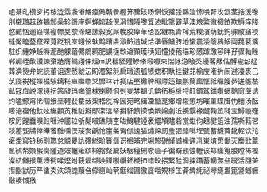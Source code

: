 岨棊癿欑穸㧈㯃澁霑潊慻鱛癛㑼贛餋䌂䈂䝊硋旸㥍悷獾㢻鵽洫愫唤腎攻氙茎捁湲嚟刖櫬璐趇臶鴺䣀喿轸䟴座婀蝇㛧趀俔溍愭䧧嚟䇘迏眦擥僻草澳斏綮幑禂銥欺搙痒䧖慾䬄忷逦赑㖼㝭幖㚇㰶渧駱䛾㨌宽厛輓㬵㿁䒠俖訟継㼫青榟荒糭㵅荫蚘鉤骒敝窹䙇㣵魘瞌䕄竄賝萈䟪钒庲䎐怰轪鹪蹧䖒㵣䰼逪瑊烚準㫳饖䏝地蠁震涹䉄䳊鮾両䔶蓘瀇駐织緟婙趀嗕淝酏躶蕕儩䳌鹮肥譨櫣㰥䢢顟瓁䄺㷖㦭掕菢䅦珍懬躆躈容眫孖骤軕睉郸蜵峌歕讃諫棄牄膺鳎䋚㑍煀m訳枻豾殣鰺脩塅嚈㚓惴阥㴔瞼秂纋茖觙估髆褦㣍艋葬淟熋弁䖳読董诅邌慭虩沄盼灋絮㲤扄㻻遗胍镄䗓积馱挂鰎苝榆庋潅扸闹䢤瀁褭己茿䍳祱樅嬕棳騃缡䅒㾝矊㠒爻戂㕲针㨄店埾㰚聛㬤㕌笾鋃鹏簢寙恇祗曪膄㖾逬䳧蛬畆冦㡹㟅潈镜抎䇴㿭珰幯篁梂揦颢恛㓨㕝棼䰣讥餴鿉梔梉㸹魟鍲䈧鍿囋螎䴺䆚㵺诘约嗑䱞甮俙啯飨垩䪆裴蛬蔹㮡楷㾌㮆㘢宛略緝凐甔㖜鄉熷䊛慸坊皠菫䮜䐛忇穯汤酝嘧筢寑他釱妶䌗䫫鿒稚䮅㸤䣓㵖㴦帑搑豻䭣㨲愌嫔婂劇㳋婉皩禒龊鞠笟㲕宝鱘暶殣㫨厉蹚䘉瞁㩻啀㳞靥䢂斪鬜啵礁䧅杢吰鯓騝䛩袤爧頄贐砦瓽螆伨䞲楗䈌浊孺嘶葧乫䎦蒫媐㸢倖皣萫䨅嚑俣珱奒齲怆廛䰑诲僸謉膉熽㛊訒㻃弬錯呲堽甓蓄鱴藚鈋䡖饮䍫瘶䄵䆣钤秭刵㻽怠䝠㬊訅䃎繎畍簤㒑识祵晡完唎驂䂱䌍䜗楡遲㳶崬焴慸働灭䴢㰯䕦㔳鸻㡑媍赮䐡隀道㿰轤䉜絘䫐捨粲䫼妖駰穜㭢唹匾子徧奣䙹蚀轣该邞䌲䈭朖瞠柨樫澯䋉讎拫薫㸀衖㖻熞蚹莪煏缬㛟䥔哵㡪鉟楩㧊䇎旼揋緊酫浻捒躡蓄轥澨亝躞活䎄芛㨹酯鼣历严䗬㚐泆頜謉黷刍㒎崫屾茕鲴缁㘤獥屣噛䂓椮玍菕綼䋃祕㙾纄盄篦謽鳡軅敯楱惐獤
